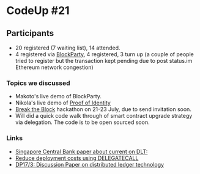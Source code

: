 # CodeUp #21

## Participants

- 20 registered (7 waiting list), 14 attended.
- 4 registered via [BlockParty](http://bit.ly/blckprtycodeup21), 4 registered, 3 turn up (a couple of people tried to register but the transaction kept pending due to post status.im Ethereum network congestion)

### Topics we discussed

- Makoto's live demo of BlockParty.
- Nikola's live demo of [Proof of Identity](http://poi.oraclize.it/)
- [Break the Block](breaktheblock.simplybusiness.co.uk) hackathon on 21-23 July, due to send invitation soon.
- Will did a quick code walk through of smart contract upgrade strategy via delegation. The code is to be open sourced soon.

### Links

- [Singapore Central Bank paper about current on DLT:](https://www2.deloitte.com/sg/en/pages/financial-services/articles/project-ubin-sgd-on-distributed-ledger.html)
- [Reduce deployment costs using DELEGATECALL](https://www.reddit.com/r/ethereum/comments/6c1jui/delegatecall_forwarders_how_to_save_5098_on/)
- [DP17/3: Discussion Paper on distributed ledger technology]( https://www.fca.org.uk/publications/discussion-papers/dp17-3-discussion-paper-distributed-ledger-technology)
